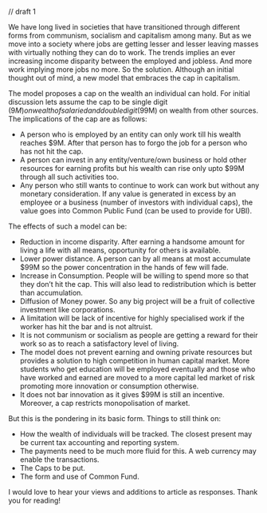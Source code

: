 // draft 1

We have long lived in societies that have transitioned through different forms from communism, socialism and capitalism among many. But as we move into a society where jobs are getting lesser and lesser leaving masses with virtually nothing they can do to work. The trends implies an ever increasing income disparity between the employed and jobless. And more work implying more jobs no more. So the solution. Although an initial thought out of mind, a new model that embraces the cap in capitalism.

The model proposes a cap on the wealth an individual can hold. For initial discussion lets assume the cap to be single digit ($9M) on wealth of salaried and double digit ($99M) on wealth from other sources. The implications of the cap are as follows:

* A person who is employed by an entity can only work till his wealth reaches $9M. After that person has to forgo the job for a person who has not hit the cap.
* A person can invest in any entity/venture/own business or hold other resources for earning profits but his wealth can rise only upto $99M through all such activities too.
* Any person who still wants to continue to work can work but without any monetary consideration. If any value is generated in excess by an employee or a business (number of investors with individual caps), the value goes into Common Public Fund (can be used to provide for UBI).

The effects of such a model can be:
* Reduction in income disparity. After earning a handsome amount for living a life with all means, opportunity for others is available.
* Lower power distance. A person can by all means at most accumulate $99M so the power concentration in the hands of few will fade.
* Increase in Consumption. People will be willing to spend more so that they don’t hit the cap. This will also lead to redistribution which is better than accumulation.
* Diffusion of Money power. So any big project will be a fruit of collective investment like corporations.
* A limitation will be lack of incentive for highly specialised work if the worker has hit the bar and is not altruist.
* It is not communism or socialism as people are getting a reward for their work so as to reach a satisfactory level of living.
* The model does not prevent earning and owning private resources but provides a solution to high competition in human capital market. More students who get education will be employed eventually and those who have worked and earned are moved to a more capital led market of risk promoting more innovation or consumption otherwise.
* It does not bar innovation as it gives $99M is still an incentive. Moreover, a cap restricts monopolisation of market.

But this is the pondering in its basic form. Things to still think on:
* How the wealth of individuals will be tracked. The closest present may be current tax accounting and reporting system.
* The payments need to be much more fluid for this. A web currency may enable the transactions.
* The Caps to be put.
* The form and use of Common Fund.

I would love to hear your views and additions to article as responses. Thank you for reading!
